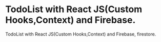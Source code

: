 # TodoList with React JS(Custom Hooks,Context) and Firebase.
 
 TodoList with React JS(Custom Hooks,Context) and Firebase, firestore.
 
 
  
 
   
    
      
       
 
 
  
